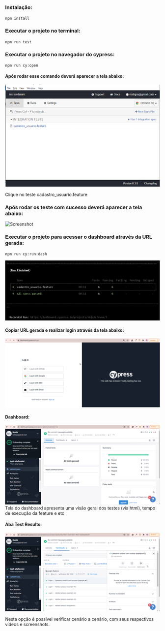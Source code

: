 ### Instalação:

`npm install`

### Executar o projeto no terminal:

`npm run test`

### Executar o projeto no navegador do cypress:

`npm run cy:open`
#### Após rodar esse comando deverá aparecer a tela abaixo:
![Screenshot](tela-inicial-cypress.png)

Clique no teste cadastro_usuario.feature

### Após rodar os teste com sucesso deverá aparecer a tela abaixo:
![Screenshot](tela-após-testes.png)

### Executar o projeto para acessar o dashboard através da URL gerada:
`npm run cy:run:dash`

![Screenshot](url-gerada.png)

#### Copiar URL gerada e realizar login através da tela abaixo:
![Screenshot](tela-login-para-acessar-dash.png)

#### Dashboard:
![Screenshot](tela-dashboard-logada.png)
Tela do dashboard apresenta uma visão geral dos testes (via html), tempo de execução da feature e etc

#### Aba Test Results:
![Screenshot](resultado-teste.png)

Nesta opção é possível verificar cenário a cenário, com seus respectivos vídeos e screenshots.

